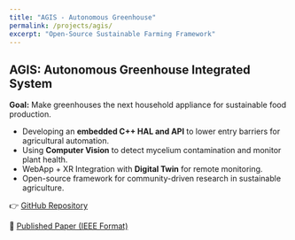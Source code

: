 ```yaml
---
title: "AGIS - Autonomous Greenhouse"
permalink: /projects/agis/
excerpt: "Open-Source Sustainable Farming Framework"
---
```


<h2>AGIS: Autonomous Greenhouse Integrated System</h2>
<p><strong>Goal:</strong> Make greenhouses the next household appliance for sustainable food production.</p>

<ul>
  <li>Developing an <strong>embedded C++ HAL and API</strong> to lower entry barriers for agricultural automation.</li>
  <li>Using <strong>Computer Vision</strong> to detect mycelium contamination and monitor plant health.</li>
  <li>WebApp + XR Integration with <strong>Digital Twin</strong> for remote monitoring.</li>
  <li>Open-source framework for community-driven research in sustainable agriculture.</li>
</ul>

<p>👉 <a href="https://github.com/Tnzr/AGIS">GitHub Repository</a></p>
<p>📄 <a href="/assets/papers/AGIS-Paper.pdf">Published Paper (IEEE Format)</a></p>